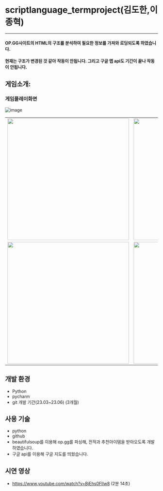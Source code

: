# scriptlanguage_termproject(김도한,이종혁)
---
#### OP.GG사이트의 HTML의 구조를 분석하여 필요한 정보를 가져와 로딩되도록 하였습니다.
#### 현재는 구조가 변경된 것 같아 작동이 안됩니다. 그리고 구글 맵 api도 기간이 끝나 작동이 안됩니다.


## 게임소개:

### 게임플레이화면
![image](https://github.com/user-attachments/assets/4d781a12-78be-40bf-8821-74cd3af6eb24)

<table>
  <tr>
    <td><img src="https://github.com/user-attachments/assets/e3d06365-cb4a-4426-9893-81a7526a1fd3" width="400"/></td>
    <td><img src="https://github.com/user-attachments/assets/10e73559-f68f-4fed-b8c6-7d44973c7583" width="400"/></td>
  </tr>
  <tr>
    <td><img src="https://github.com/user-attachments/assets/71887ca6-da00-4810-9dc2-30dc7b885b17" width="400"/></td>
    <td><img src="https://github.com/user-attachments/assets/1226b76c-21d3-440c-9f9e-7d4a28077232" width="400"/></td>
  </tr>
</table>


## 개발 환경

- Python
- pycharm
- git 개발 기간(23.03~23.06) (3개월)


## 사용 기술

- python
- github
- beautifulsoup를 이용해 op.gg를 파싱해, 전적과 추천아이템을 받아오도록 개발하였습니다.
- 구글 api를 이용해 구글 지도를 띄웠습니다.


## 시연 영상
- https://www.youtube.com/watch?v=BjEhs0FlIw8 (2분 14초)


